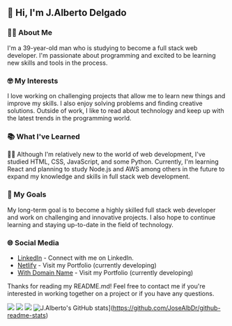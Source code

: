 ## 👋 Hi, I'm J.Alberto Delgado

### 💁‍♂️ About Me
I'm a 39-year-old man who is studying to become a full stack web developer. I'm passionate about programming and excited to be learning new skills and tools in the process.

### 🤓 My Interests
I love working on challenging projects that allow me to learn new things and improve my skills. I also enjoy solving problems and finding creative solutions. Outside of work, I like to read about technology and keep up with the latest trends in the programming world.

### 📚 What I've Learned
👨‍🎓 Although I'm relatively new to the world of web development, I've studied HTML, CSS, JavaScript, and some Python. Currently, I'm learning React and planning to study Node.js and AWS among others in the future to expand my knowledge and skills in full stack web development.

### 🎯 My Goals
My long-term goal is to become a highly skilled full stack web developer and work on challenging and innovative projects. I also hope to continue learning and staying up-to-date in the field of technology.

### 🌐 Social Media
- <a href="https://www.linkedin.com/in/jalbertodelgado/" target="_blank">LinkedIn</a><span> - Connect with me on LinkedIn.</span>
- <a href="https://jadrportfolio.netlify.app/" target="_blank">Netlify</a><span> - Visit my Portfolio (currently developing)</span>
- <a href="https://https://jadelgadorobles.com/" target="_blank">With Domain Name</a><span> - Visit my Portfolio (currently developing)</span>

Thanks for reading my README.md! Feel free to contact me if you're interested in working together on a project or if you have any questions.

![](http://github-profile-summary-cards.vercel.app/api/cards/profile-details?username=JoseAlbDR&theme=discord_old_blurple)
![](http://github-profile-summary-cards.vercel.app/api/cards/repos-per-language?username=JoseAlbDR&theme=discord_old_blurple)
![](http://github-profile-summary-cards.vercel.app/api/cards/stats?username=JoseAlbDR&theme=discord_old_blurple)
![J.Alberto's GitHub stats](https://github-readme-stats.vercel.app/api?username=JoseAlbDR)](https://github.com/JoseAlbDr/github-readme-stats)

<!---
JoseAlbDR/JoseAlbDR is a ✨ special ✨ repository because its `README.md` (this file) appears on your GitHub profile.
You can click the Preview link to take a look at your changes.
--->
